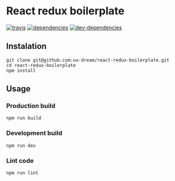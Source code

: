 # React redux boilerplate

[![travis][badge-travis]][travis]
[![dependencies][badge-dependencies]][dependencies]
[![dev-dependencies][badge-dev-dependencies]][dev-dependencies]

## Instalation

```
git clone git@github.com:ux-dream/react-redux-boilerplate.git
cd react-redux-boilerplate
npm install
```

## Usage

### Production build

```
npm run build
```

### Development build

```
npm run dev
```

### Lint code

```
npm run lint
```

[travis]: https://travis-ci.org/ux-dream/react-redux-boilerplate
[dependencies]: https://david-dm.org/ux-dream/react-redux-boilerplate#info=dependencies
[dev-dependencies]: https://david-dm.org/ux-dream/react-redux-boilerplate#info=devDependencies

[badge-travis]: https://img.shields.io/travis/ux-dream/react-redux-boilerplate.svg
[badge-dependencies]: https://img.shields.io/david/ux-dream/react-redux-boilerplate.svg
[badge-dev-dependencies]: https://img.shields.io/david/dev/ux-dream/react-redux-boilerplate.svg